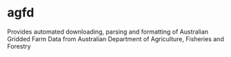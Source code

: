 # agfd

Provides automated downloading, parsing and formatting of Australian Gridded Farm Data from Australian Department of Agriculture, Fisheries and Forestry